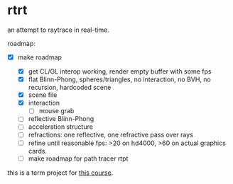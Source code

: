 # rtrt

an attempt to raytrace in real-time.

roadmap:

- [x] make roadmap

	- [x] get CL/GL interop working, render empty buffer with some fps
	- [x] flat Blinn-Phong, spheres/triangles, no interaction, no BVH, no recursion, hardcoded scene
	- [x] scene file
	- [x] interaction
		- [ ] mouse grab
	- [ ] reflective Blinn-Phong
	- [ ] acceleration structure
	- [ ] refractions: one reflective, one refractive pass over rays
	- [ ] refine until reasonable fps: >20 on hd4000, >60 on actual graphics cards.
	- [ ] make roadmap for path tracer rtpt

this is a term project for [this course][795].

[795]: https://catalog.metu.edu.tr/course.php?prog=571&course_code=5710795
